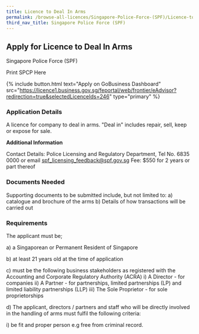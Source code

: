 ```yaml
---
title: Licence to Deal In Arms
permalink: /browse-all-licences/Singapore-Police-Force-(SPF)/Licence-to-Deal-In-Arms
third_nav_title: Singapore Police Force (SPF)
---
```


## Apply for Licence to Deal In Arms

Singapore Police Force (SPF)

Print SPCP Here


{% include button.html text="Apply on GoBusiness Dashboard" src="https://licence1.business.gov.sg/feportal/web/frontier/eAdvisor?redirection=true&selectedLicenceIds=246" type="primary" %}

### Application Details

<p>A licence for company to deal in arms. "Deal in" includes repair, sell, keep or expose for sale.</p>

**Additional Information**

Contact Details: Police Licensing and Regulatory Department, Tel No. 6835 0000 or email spf_licensing_feedback@spf.gov.sg
Fee: $550 for 2 years or part thereof

### Documents Needed

Supporting documents to be submitted include, but not limited to:
a) catalogue and brochure of the arms
b) Details of how transactions will be carried out

### Requirements

The applicant must be;

a) a Singaporean or Permanent Resident of Singapore

b) at least 21 years old at the time of application

c) must be the following business stakeholders as registered with the Accounting and Corporate Regulatory Authority (ACRA)
i) A Director - for companies
ii) A Partner - for partnerships, limited partnerships (LP) and limited liability partnerships (LLP)
iii) The Sole Proprietor - for sole proprietorships

d) The applicant, directors / partners and staff who will be directly involved in the handling of arms must fulfil the following criteria:

i) be fit and proper person e.g free from criminal record.

